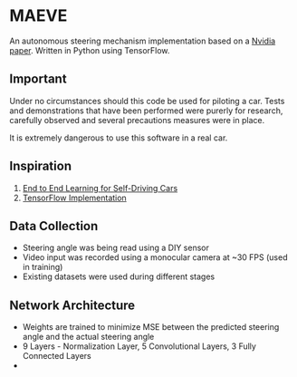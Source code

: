 # MAEVE
An autonomous steering mechanism implementation based on a [Nvidia paper](https://images.nvidia.com/content/tegra/automotive/images/2016/solutions/pdf/end-to-end-dl-using-px.pdf).
Written in Python using TensorFlow.

## Important
Under no circumstances should this code be used for piloting a car.
Tests and demonstrations that have been performed were purerly for research, carefully observed and several precautions measures were in place.

It is extremely dangerous to use this software in a real car.

## Inspiration
1. [End to End Learning for Self-Driving Cars](https://images.nvidia.com/content/tegra/automotive/images/2016/solutions/pdf/end-to-end-dl-using-px.pdf)
2. [TensorFlow Implementation](https://github.com/SullyChen/Autopilot-TensorFlow)

## Data Collection
- Steering angle was being read using a DIY sensor
- Video input was recorded using a monocular camera at ~30 FPS (used in training)
- Existing datasets were used during different stages

## Network Architecture
- Weights are trained to minimize MSE between the predicted steering angle and the actual steering angle
- 9 Layers - Normalization Layer, 5 Convolutional Layers, 3 Fully Connected Layers
- 